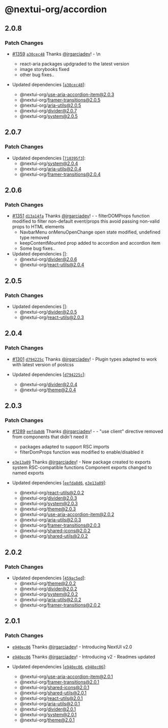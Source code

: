 # @nextui-org/accordion

## 2.0.8

### Patch Changes

- [#1359](https://github.com/nextui-org/nextui/pull/1359) [`a30cec48`](https://github.com/nextui-org/nextui/commit/a30cec4810988fb1962f3a61e0fc0362de08b171) Thanks [@jrgarciadev](https://github.com/jrgarciadev)! - \n

  - react-aria packages updgraded to the latest version
  - image storybooks fixed
  - other bug fixes..

- Updated dependencies [[`a30cec48`](https://github.com/nextui-org/nextui/commit/a30cec4810988fb1962f3a61e0fc0362de08b171)]:
  - @nextui-org/use-aria-accordion-item@2.0.3
  - @nextui-org/framer-transitions@2.0.5
  - @nextui-org/aria-utils@2.0.5
  - @nextui-org/divider@2.0.7
  - @nextui-org/system@2.0.5

## 2.0.7

### Patch Changes

- Updated dependencies [[`710395f3`](https://github.com/nextui-org/nextui/commit/710395f3a2ca44238332237a49e948c933abe63d)]:
  - @nextui-org/system@2.0.4
  - @nextui-org/aria-utils@2.0.4
  - @nextui-org/framer-transitions@2.0.4

## 2.0.6

### Patch Changes

- [#1351](https://github.com/nextui-org/nextui/pull/1351) [`d13a14fa`](https://github.com/nextui-org/nextui/commit/d13a14facc1a92dac72e58a93e0452a86a2243c6) Thanks [@jrgarciadev](https://github.com/jrgarciadev)! - - filterDOMProps function modified to filter non-default event/props this avoid passing non-valid props to HTML elements
  - NavbarMenu onMenuOpenChange open state modified, undefined type removed
  - keepContentMounted prop added to accordion and accordion item
  - Some bug fixes..
- Updated dependencies []:
  - @nextui-org/divider@2.0.6
  - @nextui-org/react-utils@2.0.4

## 2.0.5

### Patch Changes

- Updated dependencies []:
  - @nextui-org/divider@2.0.5
  - @nextui-org/react-utils@2.0.3

## 2.0.4

### Patch Changes

- [#1301](https://github.com/nextui-org/nextui/pull/1301) [`d794225c`](https://github.com/nextui-org/nextui/commit/d794225cb75121db3a72f430739b4eaacd1cf8b7) Thanks [@jrgarciadev](https://github.com/jrgarciadev)! - Plugin types adapted to work with latest version of postcss

- Updated dependencies [[`d794225c`](https://github.com/nextui-org/nextui/commit/d794225cb75121db3a72f430739b4eaacd1cf8b7)]:
  - @nextui-org/divider@2.0.4
  - @nextui-org/theme@2.0.4

## 2.0.3

### Patch Changes

- [#1289](https://github.com/nextui-org/nextui/pull/1289) [`eefda8d6`](https://github.com/nextui-org/nextui/commit/eefda8d6e2088526e0dbb2026d807b53d2a97782) Thanks [@jrgarciadev](https://github.com/jrgarciadev)! - - "use client" directive removed from components that didn't need it

  - packages adapted to support RSC imports
  - filterDomProps function was modified to enable/disabled it

- [`e3e13a09`](https://github.com/nextui-org/nextui/commit/e3e13a095f2347ff279c85e6a5d3798f36c6533f) Thanks [@jrgarciadev](https://github.com/jrgarciadev)! - New package created to exports system RSC-compatible functions
  Component exports changed to named exports
- Updated dependencies [[`eefda8d6`](https://github.com/nextui-org/nextui/commit/eefda8d6e2088526e0dbb2026d807b53d2a97782), [`e3e13a09`](https://github.com/nextui-org/nextui/commit/e3e13a095f2347ff279c85e6a5d3798f36c6533f)]:
  - @nextui-org/react-utils@2.0.2
  - @nextui-org/divider@2.0.3
  - @nextui-org/system@2.0.3
  - @nextui-org/theme@2.0.3
  - @nextui-org/use-aria-accordion-item@2.0.2
  - @nextui-org/aria-utils@2.0.3
  - @nextui-org/framer-transitions@2.0.3
  - @nextui-org/shared-icons@2.0.2
  - @nextui-org/shared-utils@2.0.2

## 2.0.2

### Patch Changes

- Updated dependencies [[`459ac5ed`](https://github.com/nextui-org/nextui/commit/459ac5ed4537942517803ba14129226a791d6feb)]:
  - @nextui-org/theme@2.0.2
  - @nextui-org/divider@2.0.2
  - @nextui-org/system@2.0.2
  - @nextui-org/aria-utils@2.0.2
  - @nextui-org/framer-transitions@2.0.2

## 2.0.1

### Patch Changes

- [`e940ec06`](https://github.com/nextui-org/nextui/commit/e940ec06ac5e46340d5956fb7c455a6ab3de3140) Thanks [@jrgarciadev](https://github.com/jrgarciadev)! - Introducing NextUI v2.0

- [`e940ec06`](https://github.com/nextui-org/nextui/commit/e940ec06ac5e46340d5956fb7c455a6ab3de3140) Thanks [@jrgarciadev](https://github.com/jrgarciadev)! - Introducing v2 - Readmes updated

- Updated dependencies [[`e940ec06`](https://github.com/nextui-org/nextui/commit/e940ec06ac5e46340d5956fb7c455a6ab3de3140), [`e940ec06`](https://github.com/nextui-org/nextui/commit/e940ec06ac5e46340d5956fb7c455a6ab3de3140)]:
  - @nextui-org/use-aria-accordion-item@2.0.1
  - @nextui-org/framer-transitions@2.0.1
  - @nextui-org/shared-icons@2.0.1
  - @nextui-org/shared-utils@2.0.1
  - @nextui-org/react-utils@2.0.1
  - @nextui-org/aria-utils@2.0.1
  - @nextui-org/divider@2.0.1
  - @nextui-org/system@2.0.1
  - @nextui-org/theme@2.0.1
